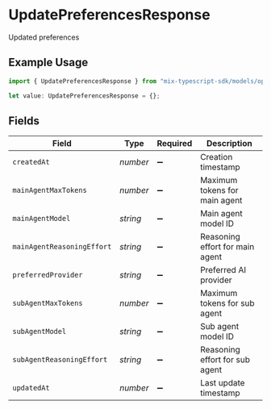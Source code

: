 # UpdatePreferencesResponse

Updated preferences

## Example Usage

```typescript
import { UpdatePreferencesResponse } from "mix-typescript-sdk/models/operations";

let value: UpdatePreferencesResponse = {};
```

## Fields

| Field                           | Type                            | Required                        | Description                     |
| ------------------------------- | ------------------------------- | ------------------------------- | ------------------------------- |
| `createdAt`                     | *number*                        | :heavy_minus_sign:              | Creation timestamp              |
| `mainAgentMaxTokens`            | *number*                        | :heavy_minus_sign:              | Maximum tokens for main agent   |
| `mainAgentModel`                | *string*                        | :heavy_minus_sign:              | Main agent model ID             |
| `mainAgentReasoningEffort`      | *string*                        | :heavy_minus_sign:              | Reasoning effort for main agent |
| `preferredProvider`             | *string*                        | :heavy_minus_sign:              | Preferred AI provider           |
| `subAgentMaxTokens`             | *number*                        | :heavy_minus_sign:              | Maximum tokens for sub agent    |
| `subAgentModel`                 | *string*                        | :heavy_minus_sign:              | Sub agent model ID              |
| `subAgentReasoningEffort`       | *string*                        | :heavy_minus_sign:              | Reasoning effort for sub agent  |
| `updatedAt`                     | *number*                        | :heavy_minus_sign:              | Last update timestamp           |
